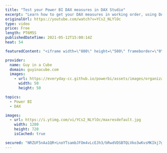 ```yaml
---
title: "Test your Power BI DAX measures in DAX Studio"
excerpt: "Learn how to get your DAX measures in working order, using DAX Studio, before putting them in your Power BI report. Patrick walks you through it!  SQLBI article: https://www.sqlbi.com/articles/hiding-future-dates-for-calculations-in-dax/  Hiding Future Dates video: https://www.youtube.com/watch?v=VXd1wl-5vKI"
originalUrl: https://youtube.com/watch?v=YCs2_NLYlOc
type: video
price: Free
length: PT6M5S
publishedDateTime: 2021-05-12T15:00:14Z
heat: 54

featuredContent: "<iframe width=\"800\" height=\"500\" frameborder=\"0\" src=\"https://www.youtube.com/embed/YCs2_NLYlOc\" allow=\"accelerometer; autoplay; encrypted-media; gyroscope; picture-in-picture\" allowfullscreen></iframe>"

provider:
  name: Guy in a Cube
  domain: guyinacube.com
  images:
    - url: https://everyday-cc.github.io/powerbi/assets/images/organizations/guyinacube.com-50x50.jpg
      width: 50
      height: 50

topics:
  - Power BI
  - DAX

images:
  - url: https://i.ytimg.com/vi/YCs2_NLYlOc/maxresdefault.jpg
    width: 1280
    height: 720
    isCached: true

secured: "NRZUF5nAa1QR+LnoYTsambJFOm4vLcEJh3/bRwdVDSBTQLVko3wKvsMKIkj7gDUfRxvP3Wbl3MggQhJnS258L+Tn6SM8SVFa/QedpZ+vVsEcwn/lFbwTMi5dAF1aHZDXQ1NrCWQcLdtvt+sSfgq4TjEQ3Jns4+b8oDAqJ3qf5N+PZmOE/cnnC576dhEmUdwVVawosnJS3WSIuQwvhiL/NdcyMrKYjryNs3p2c7DmTlUz9nqi3WkQKyFDN0uYBQD7+8dcO8dag+dfKUXbiwNVSDBHraVkFTzVgu0VUa2Q8U0/CBr1fNYuIhF5WQjdYoWRHd8ln284BBrrkpen9XkkRuO9L4f42YCD+ZqAa4m9vmhfkuP6ZbUlPOlix2ewrk4YkaXQY7h7PrJsXtvkc/Lpf6qFjlmZKQNI59we9Iotmj4=;dBKll7gguEot3RkJkauLEg=="
---
```


